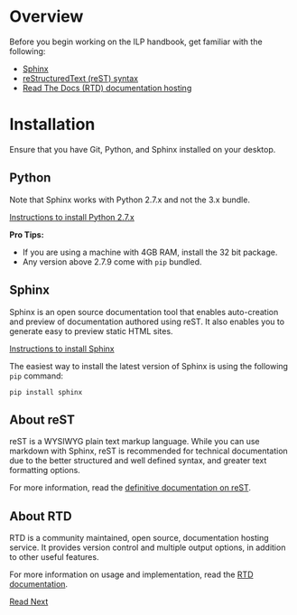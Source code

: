 # Overview

Before you begin working on the ILP handbook, get familiar with the following:

* [Sphinx](http://www.sphinx-doc.org/)
* [reStructuredText (reST) syntax](http://www.sphinx-doc.org/en/stable/rest.html)
* [Read The Docs (RTD) documentation hosting](https://readthedocs.org/)

# Installation

Ensure that you have Git, Python, and Sphinx installed on your desktop.

## Python

Note that Sphinx works with Python 2.7.x and not the 3.x bundle.

[Instructions to install Python 2.7.x](https://www.python.org/downloads/release/python-2713/)

**Pro Tips:** 

* If you are using a machine with 4GB RAM, install the 32 bit package.
* Any version above 2.7.9 come with `pip` bundled.

## Sphinx

Sphinx is an open source documentation tool that enables auto-creation and preview of documentation authored using reST. It also enables you to generate easy to preview static HTML sites.

[Instructions to install Sphinx](http://www.sphinx-doc.org/en/stable/install.html)

The easiest way to install the latest version of Sphinx is using the following `pip` command:

    pip install sphinx

## About reST

reST is a WYSIWYG plain text markup language. While you can use markdown with Sphinx, reST is recommended for technical documentation  due to the better structured and well defined syntax, and greater text formatting options.

For more information, read the [definitive documentation on reST](http://docutils.sourceforge.net/rst.html).

## About RTD

RTD is a community maintained, open source, documentation hosting service. It provides version control and multiple output options, in addition to other useful features.

For more information on usage and implementation, read the [RTD documentation](http://dont-be-afraid-to-commit.readthedocs.io/en/latest/index.html).

[Read Next](2_docprocess.md)



